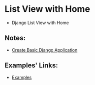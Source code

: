 # List View with Home
* Django List View with Home

## Notes:
* [Create Basic Django Application](./notes/01_create_basic_django_application.md)

## Examples' Links:
* [Examples](../../README.md)
